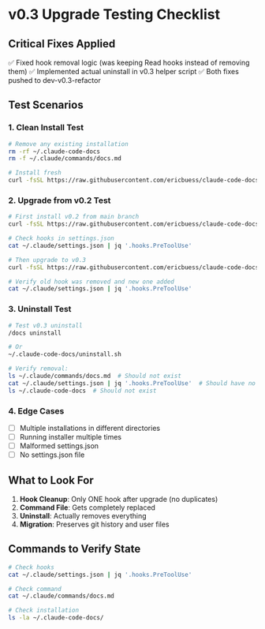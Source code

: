 # v0.3 Upgrade Testing Checklist

## Critical Fixes Applied
✅ Fixed hook removal logic (was keeping Read hooks instead of removing them)
✅ Implemented actual uninstall in v0.3 helper script
✅ Both fixes pushed to dev-v0.3-refactor

## Test Scenarios

### 1. Clean Install Test
```bash
# Remove any existing installation
rm -rf ~/.claude-code-docs
rm -f ~/.claude/commands/docs.md

# Install fresh
curl -fsSL https://raw.githubusercontent.com/ericbuess/claude-code-docs/dev-v0.3-refactor/install.sh | bash
```

### 2. Upgrade from v0.2 Test
```bash
# First install v0.2 from main branch
curl -fsSL https://raw.githubusercontent.com/ericbuess/claude-code-docs/main/install.sh | bash

# Check hooks in settings.json
cat ~/.claude/settings.json | jq '.hooks.PreToolUse'

# Then upgrade to v0.3
curl -fsSL https://raw.githubusercontent.com/ericbuess/claude-code-docs/dev-v0.3-refactor/install.sh | bash

# Verify old hook was removed and new one added
cat ~/.claude/settings.json | jq '.hooks.PreToolUse'
```

### 3. Uninstall Test
```bash
# Test v0.3 uninstall
/docs uninstall

# Or
~/.claude-code-docs/uninstall.sh

# Verify removal:
ls ~/.claude/commands/docs.md  # Should not exist
cat ~/.claude/settings.json | jq '.hooks.PreToolUse'  # Should have no claude-code-docs hooks
ls ~/.claude-code-docs  # Should not exist
```

### 4. Edge Cases
- [ ] Multiple installations in different directories
- [ ] Running installer multiple times
- [ ] Malformed settings.json
- [ ] No settings.json file

## What to Look For
1. **Hook Cleanup**: Only ONE hook after upgrade (no duplicates)
2. **Command File**: Gets completely replaced
3. **Uninstall**: Actually removes everything
4. **Migration**: Preserves git history and user files

## Commands to Verify State
```bash
# Check hooks
cat ~/.claude/settings.json | jq '.hooks.PreToolUse'

# Check command
cat ~/.claude/commands/docs.md

# Check installation
ls -la ~/.claude-code-docs/
```